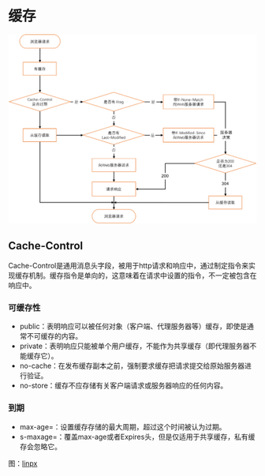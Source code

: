 # 缓存

![](cache.png)

## Cache-Control

Cache-Control是通用消息头字段，被用于http请求和响应中，通过制定指令来实现缓存机制。缓存指令是单向的，这意味着在请求中设置的指令，不一定被包含在响应中。

### 可缓存性

- public：表明响应可以被任何对象（客户端、代理服务器等）缓存，即使是通常不可缓存的内容。
- private：表明响应只能被单个用户缓存，不能作为共享缓存（即代理服务器不能缓存它）。
- no-cache：在发布缓存副本之前，强制要求缓存把请求提交给原始服务器进行验证。
- no-store：缓存不应存储有关客户端请求或服务器响应的任何内容。

### 到期

- max-age=<seconds>：设置缓存存储的最大周期，超过这个时间被认为过期。
- s-maxage=<secods>：覆盖max-age或者Expires头，但是仅适用于共享缓存，私有缓存会忽略它。

图：[linpx](https://www.linpx.com/p/two-browser-caching-mechanisms.html)

